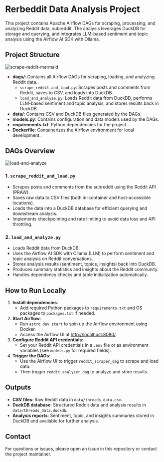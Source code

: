 Rerbeddit Data Analysis Project
============================

This project contains Apache Airflow DAGs for scraping, processing, and analyzing Reddit data, subreddit. The analysis leverages DuckDB for storage and querying, and integrates LLM-based sentiment and topic analysis using the Airflow AI SDK with Ollama.

Project Structure
-----------------

![scrape-reddit-mermaid](https://github.com/user-attachments/assets/5e3b234e-2b08-4a80-ae9b-682fcc7932cd)


- **dags/**: Contains all Airflow DAGs for scraping, loading, and analyzing Reddit data.
    - `scrape_reddit_and_load.py`: Scrapes posts and comments from Reddit, saves to CSV, and loads into DuckDB.
    - `load_and_analyze.py`: Loads Reddit data from DuckDB, performs LLM-based sentiment and topic analysis, and stores results back in DuckDB.
- **data/**: Contains CSV and DuckDB files generated by the DAGs.
- **models.py**: Contains configuration and data models used by the DAGs.
- **requirements.txt**: Python dependencies for the project.
- **Dockerfile**: Containerizes the Airflow environment for local development.

DAGs Overview
-------------

![load-and-analyze](https://github.com/user-attachments/assets/1280ddea-670f-49e9-bc5d-bcf2e1d734d6)

### 1. `scrape_reddit_and_load.py`
- Scrapes posts and comments from the subreddit using the Reddit API (PRAW).
- Saves raw data to CSV files (both in-container and host-accessible locations).
- Loads the data into a DuckDB database for efficient querying and downstream analysis.
- Implements checkpointing and rate limiting to avoid data loss and API throttling.

### 2. `load_and_analyze.py`
- Loads Reddit data from DuckDB.
- Uses the Airflow AI SDK with Ollama (LLM) to perform sentiment and topic analysis on Reddit conversations.
- Stores analysis results (sentiment, topics, insights) back into DuckDB.
- Produces summary statistics and insights about the Reddit community.
- Handles dependency checks and table initialization automatically.

How to Run Locally
------------------

1. **Install dependencies**:
   - Add required Python packages to `requirements.txt` and OS packages to `packages.txt` if needed.
2. **Start Airflow**:
   - Run `astro dev start` to spin up the Airflow environment using Docker.
   - Access the Airflow UI at [http://localhost:8080/](http://localhost:8080/).
3. **Configure Reddit API credentials**:
   - Set your Reddit API credentials in a `.env` file or as environment variables (see `models.py` for required fields).
4. **Trigger the DAGs**:
   - Use the Airflow UI to trigger `reddit_scraper_dag` to scrape and load data.
   - Then trigger `reddit_analyzer_dag` to analyze and store results.

Outputs
-------
- **CSV files**: Raw Reddit data in `data/threads_data.csv`.
- **DuckDB database**: Structured Reddit data and analysis results in `data/threads_data.duckdb`.
- **Analysis reports**: Sentiment, topic, and insights summaries stored in DuckDB and available for further analysis.

Contact
-------
For questions or issues, please open an issue in this repository or contact the project maintainer.
